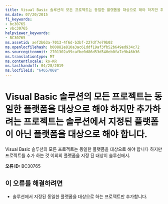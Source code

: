 ```yaml
---
title: Visual Basic 솔루션의 모든 프로젝트는 동일한 플랫폼을 대상으로 해야 하지만 추가하려는 프로젝트는 솔루션에서 지정된 플랫폼이 아닌 플랫폼을 대상으로 해야 합니다.
ms.date: 07/20/2015
f1_keywords:
- bc30765
- vbc30765
helpviewer_keywords:
- BC30765
ms.assetid: aef2b63a-7013-4f6d-b3bf-227df7e79b02
ms.openlocfilehash: b00882e810a3ac61ddf19af3fb52b649ed934c72
ms.sourcegitcommit: 2701302a99cafbe0d86d53d540eb0fa7e9b46b36
ms.translationtype: MT
ms.contentlocale: ko-KR
ms.lasthandoff: 04/28/2019
ms.locfileid: "64657068"
---
```

# <a name="all-projects-in-a-visual-basic-solution-must-target-the-same-platform-but-the-project-you-are-trying-to-add-targets-a-platform-other-than-the-one-specified-by-your-solution"></a>Visual Basic 솔루션의 모든 프로젝트는 동일한 플랫폼을 대상으로 해야 하지만 추가하려는 프로젝트는 솔루션에서 지정된 플랫폼이 아닌 플랫폼을 대상으로 해야 합니다.
Visual Basic 솔루션의 모든 프로젝트는 동일한 플랫폼을 대상으로 해야 합니다 하지만 프로젝트를 추가 하는 것 이외의 플랫폼을 지정 된 대상이 솔루션에서.  
  
 **오류 ID:** BC30765  
  
## <a name="to-correct-this-error"></a>이 오류를 해결하려면  
  
- 솔루션에서 지정된 동일한 플랫폼을 대상으로 하는 프로젝트만 추가합니다.  
